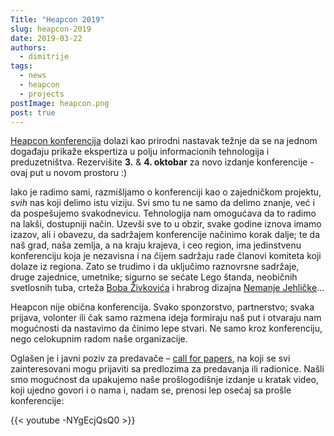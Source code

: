 ```yaml
---
Title: "Heapcon 2019"
slug: heapcon-2019
date: 2019-03-22
authors:
  - dimitrije
tags:
  - news
  - heapcon
  - projects
postImage: heapcon.png
post: true
---
```


[Heapcon konferencija](https://heapcon.io) dolazi kao prirodni nastavak težnje da se na jednom događaju prikaže ekspertiza u polju informacionih tehnologija i preduzetništva. Rezervišite **3.** & **4. oktobar** za novo izdanje konferencije - ovaj put u novom prostoru :)

<!--more-->

Iako je radimo sami, razmišljamo o konferenciji kao o zajedničkom projektu, _svih_ nas koji delimo istu viziju. Svi smo tu ne samo da delimo znanje, već i da pospešujemo svakodnevicu. Tehnologija nam omogućava da to radimo na lakši, dostupniji način. Uzevši sve to u obzir, svake godine iznova imamo izazov, ali i obavezu, da sadržajem konferencije načinimo korak dalje; te da naš grad, naša zemlja, a na kraju krajeva, i ceo region, ima jedinstvenu konferenciju koja je nezavisna i na čijem sadržaju rade članovi komiteta koji dolaze iz regiona. Zato se trudimo i da uključimo raznovrsne sadržaje, druge zajednice, umetnike; sigurno se sećate Lego štanda, neobičnih svetlosnih tuba, crteža [Boba Živkovića](http://bobzivkovic.com) i hrabrog dizajna [Nemanje Jehličke](https://medium.com/voxxed-days-belgrade-2017/voxxed-days-belgrade-new-visual-identity-4058b431dd72)...

Heapcon nije obična konferencija. Svako sponzorstvo, partnerstvo; svaka prijava, volonter ili čak samo razmena ideja formiraju naš put i otvaraju nam mogućnosti da nastavimo da činimo lepe stvari. Ne samo kroz konferenciju, nego celokupnim radom naše organizacije.

Oglašen je i javni poziv za predavače – [​call for papers](https://heapcon.io/call-for-papers/)​, na koji se svi zainteresovani mogu prijaviti sa predlozima za predavanja ili radionice. Našli smo mogućnost da upakujemo naše prošlogodišnje izdanje u kratak video, koji ujedno govori i o nama i, nadam se, prenosi lep osećaj sa prošle konferencije:

{{< youtube -NYgEcjQsQ0 >}}
